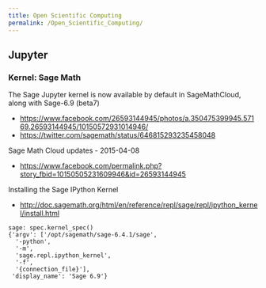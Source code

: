 ```yaml
---
title: Open Scientific Computing
permalink: /Open_Scientific_Computing/
---
```


Jupyter
-------

### Kernel: Sage Math

The Sage Jupyter kernel is now available by default in SageMathCloud, along with Sage-6.9 (beta7)

-   <https://www.facebook.com/26593144945/photos/a.350475399945.57169.26593144945/10150572931014946/>
-   <https://twitter.com/sagemath/status/646815293235458048>

Sage Math Cloud updates - 2015-04-08

-   <https://www.facebook.com/permalink.php?story_fbid=10150505231609946&id=26593144945>

Installing the Sage IPython Kernel

-   <http://doc.sagemath.org/html/en/reference/repl/sage/repl/ipython_kernel/install.html>

<!-- -->

    sage: spec.kernel_spec()
    {'argv': ['/opt/sagemath/sage-6.4.1/sage',
      '-python',
      '-m',
      'sage.repl.ipython_kernel',
      '-f',
      '{connection_file}'],
     'display_name': 'Sage 6.9'}